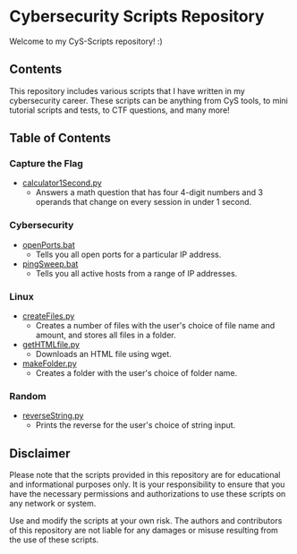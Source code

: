 # Cybersecurity Scripts Repository

Welcome to my CyS-Scripts repository! :)

## Contents

This repository includes various scripts that I have written in my cybersecurity career. These scripts can be anything from CyS tools, to mini tutorial scripts and tests, to CTF questions, and many more!

## Table of Contents

### Capture the Flag
- [calculator1Second.py](#calculator1Second.py)
  - Answers a math question that has four 4-digit numbers and 3 operands that change on every session in under 1 second.

### Cybersecurity
- [openPorts.bat](#openPorts.bat)
    - Tells you all open ports for a particular IP address.
- [pingSweep.bat](#pingSweep.bat)
    - Tells you all active hosts from a range of IP addresses.

### Linux
- [createFiles.py](#createFiles.py)
    - Creates a number of files with the user's choice of file name and amount, and stores all files in a folder.
- [getHTMLfile.py](#getHTMLfile.py)
    - Downloads an HTML file using wget.
- [makeFolder.py](#makeFolder.py)
    - Creates a folder with the user's choice of folder name.

### Random
- [reverseString.py](#reverseString.py)
    - Prints the reverse for the user's choice of string input.


## Disclaimer

Please note that the scripts provided in this repository are for educational and informational purposes only. 
It is your responsibility to ensure that you have the necessary permissions and authorizations to use these scripts on any network or system.

Use and modify the scripts at your own risk. The authors and contributors of this repository are not liable for any damages or misuse resulting from the use of these scripts.

